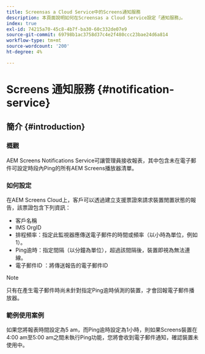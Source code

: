```yaml
---
title: Screensas a Cloud Service中的Screens通知服務
description: 本頁面說明如何在Screensas a Cloud Service設定「通知服務」。
index: true
exl-id: 74215a70-45c8-4b7f-ba30-60c332de07e9
source-git-commit: 69798b1ac3758d37c4e2f480ccc23bae24d6a814
workflow-type: tm+mt
source-wordcount: '200'
ht-degree: 4%

---
```


# Screens 通知服務 {#notification-service}

## 簡介 {#introduction}

### 概觀

AEM Screens Notifications Service可讓管理員接收報表，其中包含未在電子郵件可設定時段內Ping的所有AEM Screens播放器清單。

### 如何設定

在AEM Screens Cloud上，客戶可以透過建立支援票證來請求裝置閒置狀態的報告，該票證包含下列資訊：

* 客戶名稱
* IMS OrgID
* 排程頻率：指定此監視器應傳送電子郵件的時間或頻率（以小時為單位，例如1）。
* Ping逾時：指定間隔（以分鐘為單位），超過該間隔後，裝置即視為無法連線。
* 電子郵件ID ：將傳送報告的電子郵件ID

>[!NOTE]
>只有在產生電子郵件時尚未針對指定Ping逾時偵測的裝置，才會回報電子郵件播放器。

### 範例使用案例

如果您將報表時間設定為5 am，而Ping逾時設定為1小時，則如果Screens裝置在4:00 am至5:00 am之間未執行Ping功能，您將會收到電子郵件通知，確認裝置未使用中。
